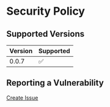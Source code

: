 # Security Policy

## Supported Versions

| Version | Supported           |
|---------|---------------------|
| 0.0.7   | :white_check_mark:  |

## Reporting a Vulnerability

[Create Issue](https://github.com/gregoranders/gradle-project-configuration/issues/new?labels=bug&template=bug_report.md&title=Security+Issue)
